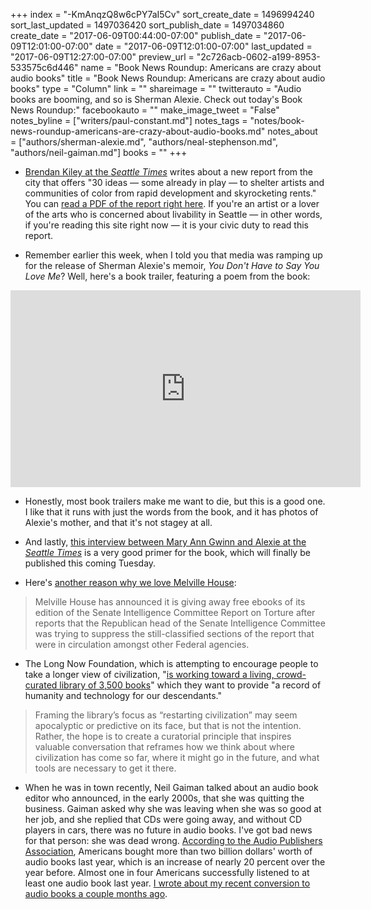 +++
index = "-KmAnqzQ8w6cPY7aI5Cv"
sort_create_date = 1496994240
sort_last_updated = 1497036420
sort_publish_date = 1497034860
create_date = "2017-06-09T00:44:00-07:00"
publish_date = "2017-06-09T12:01:00-07:00"
date = "2017-06-09T12:01:00-07:00"
last_updated = "2017-06-09T12:27:00-07:00"
preview_url = "2c726acb-0602-a199-8953-533575c6d446"
name = "Book News Roundup: Americans are crazy about audio books"
title = "Book News Roundup: Americans are crazy about audio books"
type = "Column"
link = ""
shareimage = ""
twitterauto = "Audio books are booming, and so is Sherman Alexie. Check out today's Book News Roundup:"
facebookauto = ""
make_image_tweet = "False"
notes_byline = ["writers/paul-constant.md"]
notes_tags = "notes/book-news-roundup-americans-are-crazy-about-audio-books.md"
notes_about = ["authors/sherman-alexie.md", "authors/neal-stephenson.md", "authors/neil-gaiman.md"]
books = ""
+++
* [Brendan Kiley at the *Seattle Times*](http://www.seattletimes.com/entertainment/theater/city-announces-30-ideas-to-protect-arts-and-culture-spaces-from-high-rent-displacement/) writes about a new report from the city that offers "30 ideas — some already in play — to shelter artists and communities of color from rapid development and skyrocketing rents." You can [read a PDF of the report right here](http://www.seattle.gov/Documents/Departments/Arts/Downloads/Space/CULTURAL%20SPACE%20REPORT.pdf). If you're an artist or a lover of the arts who is concerned about livability in Seattle — in other words, if you're reading this site right now — it is your civic duty to read this report.

* Remember earlier this week, when I told you that media was ramping up for the release of Sherman Alexie's memoir, *You Don't Have to Say You Love Me*? Well, here's a book trailer, featuring a poem from the book:

<iframe width="560" height="315" src="https://www.youtube.com/embed/DfU6pSLjZ7E?rel=0" frameborder="0" allowfullscreen></iframe>

* Honestly, most book trailers make me want to die, but this is a good one. I like that it runs with just the words from the book, and it has photos of Alexie's mother, and that it's not stagey at all.

* And lastly, [this interview between Mary Ann Gwinn and Alexie at the *Seattle Times*](http://www.seattletimes.com/entertainment/books/roller-coasters-on-parallel-tracks-sherman-alexie-on-life-with-his-late-mother/) is a very good primer for the book, which will finally be published this coming Tuesday.

* Here's [another reason why we love Melville House](https://www.mhpbooks.com/press-release-melville-house-offers-free-ebook-of-torture-report-after-senate-republicans-try-to-suppress-it/):

<blockquote>Melville House has announced it is giving away free ebooks of its edition of the Senate Intelligence Committee Report on Torture after reports that the Republican head of the Senate Intelligence Committee was trying to suppress the still-classified sections of the report that were in circulation amongst other Federal agencies.</blockquote>

* The Long Now Foundation, which is attempting to encourage people to take a longer view of civilization, "[is working toward a living, crowd-curated library of 3,500 books](http://blog.longnow.org/02017/06/07/how-can-we-create-a-manual-for-civilization/)" which they want to provide "a record of humanity and technology for our descendants."

<blockquote>Framing the library’s focus as “restarting civilization” may seem apocalyptic or predictive on its face, but that is not the intention. Rather, the hope is to create a curatorial principle that inspires valuable conversation that reframes how we think about where civilization has come so far, where it might go in the future, and what tools are necessary to get it there.</blockquote>

* When he was in town recently, Neil Gaiman talked about an audio book editor who announced, in the early 2000s, that she was quitting the business. Gaiman asked why she was leaving when she was so good at her job, and she replied that CDs were going away, and without CD players in cars, there was no future in audio books. I've got bad news for that person: she was dead wrong. [According to the Audio Publishers Association](https://the-digital-reader.com/2017/06/07/audiobook-sales-18-2-2016-2-1-billion/), Americans bought more than two billion dollars' worth of audio books last year, which is an increase of nearly 20 percent over the year before. Almost one in four Americans successfully listened to at least one audio book last year. [I wrote about my recent conversion to audio books a couple months ago](http://www.seattlereviewofbooks.com/reviews/with-a-single-step/).